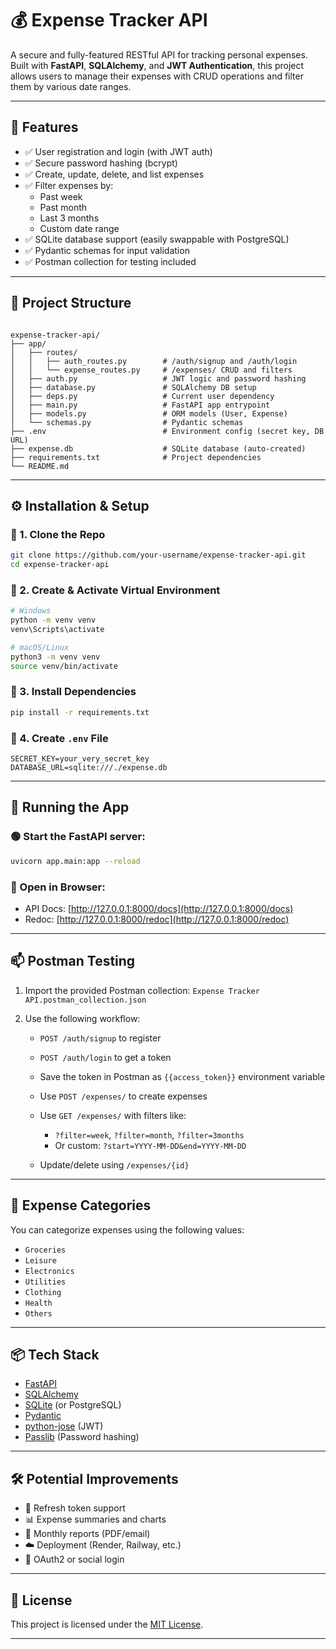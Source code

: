 # 💰 Expense Tracker API

A secure and fully-featured RESTful API for tracking personal expenses. Built with **FastAPI**, **SQLAlchemy**, and **JWT Authentication**, this project allows users to manage their expenses with CRUD operations and filter them by various date ranges.

---

## 🚀 Features

- ✅ User registration and login (with JWT auth)
- ✅ Secure password hashing (bcrypt)
- ✅ Create, update, delete, and list expenses
- ✅ Filter expenses by:
  - Past week
  - Past month
  - Last 3 months
  - Custom date range
- ✅ SQLite database support (easily swappable with PostgreSQL)
- ✅ Pydantic schemas for input validation
- ✅ Postman collection for testing included

---

## 📁 Project Structure

```

expense-tracker-api/
├── app/
│   ├── routes/
│   │   ├── auth_routes.py        # /auth/signup and /auth/login
│   │   └── expense_routes.py     # /expenses/ CRUD and filters
│   ├── auth.py                   # JWT logic and password hashing
│   ├── database.py               # SQLAlchemy DB setup
│   ├── deps.py                   # Current user dependency
│   ├── main.py                   # FastAPI app entrypoint
│   ├── models.py                 # ORM models (User, Expense)
│   └── schemas.py                # Pydantic schemas
├── .env                          # Environment config (secret key, DB URL)
├── expense.db                    # SQLite database (auto-created)
├── requirements.txt              # Project dependencies
└── README.md

````

---

## ⚙️ Installation & Setup

### 🔹 1. Clone the Repo
```bash
git clone https://github.com/your-username/expense-tracker-api.git
cd expense-tracker-api
````

### 🔹 2. Create & Activate Virtual Environment

```bash
# Windows
python -m venv venv
venv\Scripts\activate

# macOS/Linux
python3 -m venv venv
source venv/bin/activate
```

### 🔹 3. Install Dependencies

```bash
pip install -r requirements.txt
```

### 🔹 4. Create `.env` File

```env
SECRET_KEY=your_very_secret_key
DATABASE_URL=sqlite:///./expense.db
```

---

## 🧪 Running the App

### 🟢 Start the FastAPI server:

```bash
uvicorn app.main:app --reload
```

### 🔗 Open in Browser:

* API Docs: [http://127.0.0.1:8000/docs](http://127.0.0.1:8000/docs)
* Redoc: [http://127.0.0.1:8000/redoc](http://127.0.0.1:8000/redoc)

---

## 📫 Postman Testing

1. Import the provided Postman collection: `Expense Tracker API.postman_collection.json`
2. Use the following workflow:

   * `POST /auth/signup` to register
   * `POST /auth/login` to get a token
   * Save the token in Postman as `{{access_token}}` environment variable
   * Use `POST /expenses/` to create expenses
   * Use `GET /expenses/` with filters like:

     * `?filter=week`, `?filter=month`, `?filter=3months`
     * Or custom: `?start=YYYY-MM-DD&end=YYYY-MM-DD`
   * Update/delete using `/expenses/{id}`

---

## 🧠 Expense Categories

You can categorize expenses using the following values:

* `Groceries`
* `Leisure`
* `Electronics`
* `Utilities`
* `Clothing`
* `Health`
* `Others`

---

## 📦 Tech Stack

* [FastAPI](https://fastapi.tiangolo.com/)
* [SQLAlchemy](https://www.sqlalchemy.org/)
* [SQLite](https://www.sqlite.org/) (or PostgreSQL)
* [Pydantic](https://docs.pydantic.dev/)
* [python-jose](https://python-jose.readthedocs.io/) (JWT)
* [Passlib](https://passlib.readthedocs.io/) (Password hashing)

---

## 🛠 Potential Improvements

* 🔄 Refresh token support
* 📊 Expense summaries and charts
* 🧾 Monthly reports (PDF/email)
* ☁️ Deployment (Render, Railway, etc.)
* 🔐 OAuth2 or social login

---

## 🪪 License

This project is licensed under the [MIT License](LICENSE).

---


